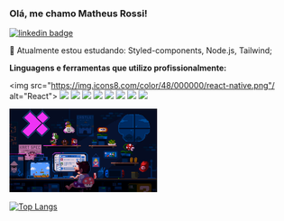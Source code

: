 ### Olá, me chamo Matheus Rossi!

[![linkedin badge](https://img.shields.io/badge/LinkedIn-0077B5?style=for-the-badge&logo=linkedin&logoColor=white)](https://www.linkedin.com/in/matheusbrossi/)

<!--
**thsrossi/thsrossi** is a ✨ _special_ ✨ repository because its `README.md` (this file) appears on your GitHub profile.

Here are some ideas to get you started:

- 🔭 I’m currently working on ...
- 🌱 I’m currently learning ...
- 👯 I’m looking to collaborate on ...
- 🤔 I’m looking for help with ...
- 💬 Ask me about ...
- 📫 How to reach me: ...
- 😄 Pronouns: ...
- ⚡ Fun fact: ...
-->

🌱 Atualmente estou estudando: Styled-components, Node.js, Tailwind;

<b>Linguagens e ferramentas que utilizo profissionalmente:</b>

<img src="https://img.icons8.com/color/48/000000/react-native.png"/ alt="React"> <img src="https://img.icons8.com/color/48/000000/javascript--v1.png"/> <img src="https://img.icons8.com/fluency/48/000000/typescript--v1.png"/> <img src="https://img.icons8.com/color/48/000000/html-5--v1.png"/> <img src="https://img.icons8.com/color/48/000000/css3.png"/> <img src="https://img.icons8.com/color/48/000000/bootstrap.png"/> <img src="https://img.icons8.com/color/48/000000/git.png"/> <img src="https://img.icons8.com/color/48/000000/chakra-ui.png"/> <img src="https://img.icons8.com/color/48/000000/material-ui.png"/>

<img src="mario-coding.gif" width="52%" height="auto"/>

[![Top Langs](https://github-readme-stats.vercel.app/api/top-langs/?username=thsrossi&theme=dark)](https://github.com/thsrossi/github-readme-stats)
